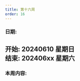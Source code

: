 ```yaml
---
title: 第十六周
order: 16
---
```


### 日期:  
**开始: 20240610 星期日**  
**结束: 202406xx 星期六**  
---

### 本周内容:  